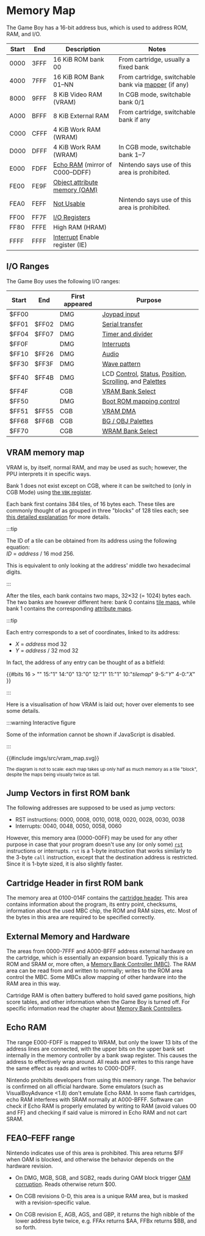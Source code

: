 # Memory Map

The Game Boy has a 16-bit address bus, which is used to address ROM, RAM, and I/O.

Start       | End       | Description                                                      | Notes
------------|-----------|------------------------------------------------------------------|----------
0000        | 3FFF      | 16 KiB ROM bank 00                                               | From cartridge, usually a fixed bank
4000        | 7FFF      | 16 KiB ROM Bank 01–NN                                            | From cartridge, switchable bank via [mapper](#MBCs) (if any)
8000        | 9FFF      | 8 KiB Video RAM (VRAM)                                           | In CGB mode, switchable bank 0/1
A000        | BFFF      | 8 KiB External RAM                                               | From cartridge, switchable bank if any
C000        | CFFF      | 4 KiB Work RAM (WRAM)                                            |
D000        | DFFF      | 4 KiB Work RAM (WRAM)                                            | In CGB mode, switchable bank 1–7
E000        | FDFF      | [Echo RAM](<#Echo RAM>) (mirror of C000–DDFF)                    | Nintendo says use of this area is prohibited.
FE00        | FE9F      | [Object attribute memory (OAM)](<#Object Attribute Memory (OAM)>) |
FEA0        | FEFF      | [Not Usable](<#FEA0–FEFF range>)                                 | Nintendo says use of this area is prohibited.
FF00        | FF7F      | [I/O Registers](<#I/O Ranges>)                                   |
FF80        | FFFE      | High RAM (HRAM)                                                  |
FFFF        | FFFF      | [Interrupt](#Interrupts) Enable register (IE)                    |

## I/O Ranges

The Game Boy uses the following I/O ranges:

Start   | End     | First appeared | Purpose
--------|---------|----------------|-------------
$FF00   |         |       DMG      | [Joypad input](<#FF00 — P1/JOYP: Joypad>)
$FF01   |  $FF02  |       DMG      | [Serial transfer](<#Serial Data Transfer (Link Cable)>)
$FF04   |  $FF07  |       DMG      | [Timer and divider](<#Timer and Divider Registers>)
$FF0F   |         |       DMG      | [Interrupts](<#FF0F — IF: Interrupt flag>)
$FF10   |  $FF26  |       DMG      | [Audio](<#Audio Registers>)
$FF30   |  $FF3F  |       DMG      | [Wave pattern](<#FF30–FF3F — Wave pattern RAM>)
$FF40   |  $FF4B  |       DMG      | LCD [Control](<#FF40 — LCDC: LCD control>), [Status](<#FF41 — STAT: LCD status>), [Position, Scrolling](<#LCD Position and Scrolling>), and [Palettes](<#Palettes>)
$FF4F   |         |       CGB      | [VRAM Bank Select](<#FF4F — VBK (CGB Mode only): VRAM bank>)
$FF50   |         |       DMG      | [Boot ROM mapping control](<#Power-Up Sequence>)
$FF51   |  $FF55  |       CGB      | [VRAM DMA](<#LCD VRAM DMA Transfers>)
$FF68   |  $FF6B  |       CGB      | [BG / OBJ Palettes](<#LCD Color Palettes (CGB only)>)
$FF70   |         |       CGB      | [WRAM Bank Select](<#FF70 — SVBK/WBK (CGB Mode only): WRAM bank>)

## VRAM memory map

VRAM is, by itself, normal RAM, and may be used as such; however, the PPU interprets it in specific ways.

Bank 1 does not exist except on CGB, where it can be switched to (only in CGB Mode) using [the `VBK` register](<#FF4F — VBK (CGB Mode only): VRAM bank>).

Each bank first contains 384 tiles, of 16 bytes each.
These tiles are commonly thought of as grouped in three "blocks" of 128 tiles each; see [this detailed explanation](<#VRAM Tile Data>) for more details.

:::tip

The ID of a tile can be obtained from its address using the following equation:  
<var>ID</var> = <var>address</var> / 16 mod 256.

This is equivalent to only looking at the address' middle two hexadecimal digits.

:::

After the tiles, each bank contains two maps, 32×32 (= 1024) bytes each.
The two banks are however different here: bank 0 contains [tile maps](<#VRAM Tile Maps>), while bank 1 contains the corresponding [attribute maps](<#BG Map Attributes (CGB Mode only)>).

:::tip

Each entry corresponds to a set of coordinates, linked to its address:

- <var>X</var> = <var>address</var> mod 32
- <var>Y</var> = <var>address</var> / 32 mod 32

In fact, the address of any entry can be thought of as a bitfield:

{{#bits 16 >
	""  15:"1" 14:"0" 13:"0" 12:"1"  11:"1" 10:"<var>tilemap</var>" 9-5:"<var>Y</var>" 4-0:"<var>X</var>"
}}

:::

Here is a visualisation of how VRAM is laid out; hover over elements to see some details.

<noscript>

:::warning Interactive figure

Some of the information cannot be shown if JavaScript is disabled.

:::

</noscript>

{{#include imgs/src/vram_map.svg}}

<small>
The diagram is not to scale: each map takes up only half as much memory as a tile "block", despite the maps being visually twice as tall.
</small>

## Jump Vectors in first ROM bank

The following addresses are supposed to be used as jump vectors:

-   RST instructions: 0000, 0008, 0010, 0018, 0020, 0028, 0030, 0038
-   Interrupts: 0040, 0048, 0050, 0058, 0060

However, this memory area (0000-00FF) may be used for any other purpose in case that your
program doesn't use any (or only some) [`rst`](https://rgbds.gbdev.io/docs/gbz80.7#RST_vec) instructions or interrupts. `rst`
is a 1-byte instruction that works similarly to the 3-byte `call` instruction, except
that the destination address is restricted. Since it is 1-byte sized,
it is also slightly faster.

## Cartridge Header in first ROM bank

The memory area at 0100-014F contains the [cartridge
header](<#The Cartridge Header>). This area contains information
about the program, its entry point, checksums, information about the
used MBC chip, the ROM and RAM sizes, etc. Most of the bytes in this
area are required to be specified correctly.

## External Memory and Hardware

The areas from 0000-7FFF and A000-BFFF address external hardware on
the cartridge, which is essentially an expansion board.  Typically this
is a ROM and SRAM or, more often, a [Memory Bank Controller
(MBC)](#MBCs). The RAM area can be read
from and written to normally; writes to the ROM area control the MBC.
Some MBCs allow mapping of other hardware into the RAM area in this
way.

Cartridge RAM is often battery buffered to hold saved game positions,
high score tables, and other information when the Game Boy is turned
off.  For specific information read the chapter about [Memory Bank
Controllers](<#MBCs>).

## Echo RAM

The range E000-FDFF is mapped to WRAM, but only the lower 13 bits of
the address lines are connected, with the upper bits on the upper bank
set internally in the memory controller by a bank swap register.  This
causes the address to effectively wrap around.  All reads and writes to
this range have the same effect as reads and writes to C000-DDFF.

Nintendo prohibits developers from using this memory range.  The
behavior is confirmed on all official hardware. Some emulators (such as
VisualBoyAdvance \<1.8) don't emulate Echo RAM.  In some flash cartridges,
echo RAM interferes with SRAM normally at A000-BFFF. Software can check if
Echo RAM is properly emulated by writing to RAM (avoid values 00 and
FF) and checking if said value is mirrored in Echo RAM and not cart SRAM.

## FEA0–FEFF range

Nintendo indicates use of this area is prohibited.  This area returns
$FF when OAM is blocked, and otherwise the behavior depends on the
hardware revision.

- On DMG, MGB, SGB, and SGB2, reads during OAM block trigger [OAM corruption](<#OAM Corruption Bug>).
Reads otherwise return $00.

- On CGB revisions 0-D, this area is a unique RAM area, but is masked
with a revision-specific value.

- On CGB revision E, AGB, AGS, and GBP, it returns the high nibble of the
lower address byte twice, e.g. FFAx returns $AA, FFBx returns $BB, and so
forth.
